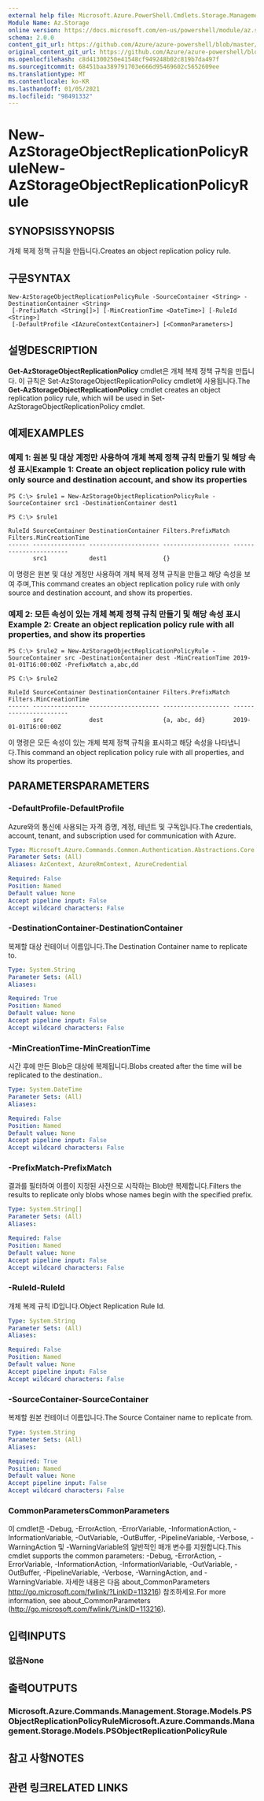 ```yaml
---
external help file: Microsoft.Azure.PowerShell.Cmdlets.Storage.Management.dll-Help.xml
Module Name: Az.Storage
online version: https://docs.microsoft.com/en-us/powershell/module/az.storage/New-azstorageobjectreplicationpolicyrule
schema: 2.0.0
content_git_url: https://github.com/Azure/azure-powershell/blob/master/src/Storage/Storage.Management/help/New-AzStorageObjectReplicationPolicyRule.md
original_content_git_url: https://github.com/Azure/azure-powershell/blob/master/src/Storage/Storage.Management/help/New-AzStorageObjectReplicationPolicyRule.md
ms.openlocfilehash: c8d41300250e41548cf949248b02c819b7da497f
ms.sourcegitcommit: 68451baa389791703e666d95469602c5652609ee
ms.translationtype: MT
ms.contentlocale: ko-KR
ms.lasthandoff: 01/05/2021
ms.locfileid: "98491332"
---
```

# <span data-ttu-id="faaa0-101">New-AzStorageObjectReplicationPolicyRule</span><span class="sxs-lookup"><span data-stu-id="faaa0-101">New-AzStorageObjectReplicationPolicyRule</span></span>

## <span data-ttu-id="faaa0-102">SYNOPSIS</span><span class="sxs-lookup"><span data-stu-id="faaa0-102">SYNOPSIS</span></span>
<span data-ttu-id="faaa0-103">개체 복제 정책 규칙을 만듭니다.</span><span class="sxs-lookup"><span data-stu-id="faaa0-103">Creates an object replication policy rule.</span></span>

## <span data-ttu-id="faaa0-104">구문</span><span class="sxs-lookup"><span data-stu-id="faaa0-104">SYNTAX</span></span>

```
New-AzStorageObjectReplicationPolicyRule -SourceContainer <String> -DestinationContainer <String>
 [-PrefixMatch <String[]>] [-MinCreationTime <DateTime>] [-RuleId <String>]
 [-DefaultProfile <IAzureContextContainer>] [<CommonParameters>]
```

## <span data-ttu-id="faaa0-105">설명</span><span class="sxs-lookup"><span data-stu-id="faaa0-105">DESCRIPTION</span></span>
<span data-ttu-id="faaa0-106">**Get-AzStorageObjectReplicationPolicy** cmdlet은 개체 복제 정책 규칙을 만듭니다. 이 규칙은 Set-AzStorageObjectReplicationPolicy cmdlet에 사용됩니다.</span><span class="sxs-lookup"><span data-stu-id="faaa0-106">The **Get-AzStorageObjectReplicationPolicy** cmdlet creates an object replication policy rule, which will be used in Set-AzStorageObjectReplicationPolicy cmdlet.</span></span>

## <span data-ttu-id="faaa0-107">예제</span><span class="sxs-lookup"><span data-stu-id="faaa0-107">EXAMPLES</span></span>

### <span data-ttu-id="faaa0-108">예제 1: 원본 및 대상 계정만 사용하여 개체 복제 정책 규칙 만들기 및 해당 속성 표시</span><span class="sxs-lookup"><span data-stu-id="faaa0-108">Example 1: Create an object replication policy rule with only source and destination account, and show its properties</span></span>
```
PS C:\> $rule1 = New-AzStorageObjectReplicationPolicyRule -SourceContainer src1 -DestinationContainer dest1 

PS C:\> $rule1

RuleId SourceContainer DestinationContainer Filters.PrefixMatch Filters.MinCreationTime
------ --------------- -------------------- ------------------- -----------------------
       src1            dest1                {}
```

<span data-ttu-id="faaa0-109">이 명령은 원본 및 대상 계정만 사용하여 개체 복제 정책 규칙을 만들고 해당 속성을 보여 주며,</span><span class="sxs-lookup"><span data-stu-id="faaa0-109">This command creates an object replication policy rule with only source and destination account, and show its properties.</span></span>

### <span data-ttu-id="faaa0-110">예제 2: 모든 속성이 있는 개체 복제 정책 규칙 만들기 및 해당 속성 표시</span><span class="sxs-lookup"><span data-stu-id="faaa0-110">Example 2: Create an object replication policy rule with all properties, and show its properties</span></span>
```
PS C:\> $rule2 = New-AzStorageObjectReplicationPolicyRule -SourceContainer src -DestinationContainer dest -MinCreationTime 2019-01-01T16:00:00Z -PrefixMatch a,abc,dd

PS C:\> $rule2

RuleId SourceContainer DestinationContainer Filters.PrefixMatch Filters.MinCreationTime
------ --------------- -------------------- ------------------- -----------------------
       src             dest                 {a, abc, dd}        2019-01-01T16:00:00Z
```

<span data-ttu-id="faaa0-111">이 명령은 모든 속성이 있는 개체 복제 정책 규칙을 표시하고 해당 속성을 나타냅니다.</span><span class="sxs-lookup"><span data-stu-id="faaa0-111">This command an object replication policy rule with all properties, and show its properties.</span></span>

## <span data-ttu-id="faaa0-112">PARAMETERS</span><span class="sxs-lookup"><span data-stu-id="faaa0-112">PARAMETERS</span></span>

### <span data-ttu-id="faaa0-113">-DefaultProfile</span><span class="sxs-lookup"><span data-stu-id="faaa0-113">-DefaultProfile</span></span>
<span data-ttu-id="faaa0-114">Azure와의 통신에 사용되는 자격 증명, 계정, 테넌트 및 구독입니다.</span><span class="sxs-lookup"><span data-stu-id="faaa0-114">The credentials, account, tenant, and subscription used for communication with Azure.</span></span>

```yaml
Type: Microsoft.Azure.Commands.Common.Authentication.Abstractions.Core.IAzureContextContainer
Parameter Sets: (All)
Aliases: AzContext, AzureRmContext, AzureCredential

Required: False
Position: Named
Default value: None
Accept pipeline input: False
Accept wildcard characters: False
```

### <span data-ttu-id="faaa0-115">-DestinationContainer</span><span class="sxs-lookup"><span data-stu-id="faaa0-115">-DestinationContainer</span></span>
<span data-ttu-id="faaa0-116">복제할 대상 컨테이너 이름입니다.</span><span class="sxs-lookup"><span data-stu-id="faaa0-116">The Destination Container name to replicate to.</span></span>

```yaml
Type: System.String
Parameter Sets: (All)
Aliases:

Required: True
Position: Named
Default value: None
Accept pipeline input: False
Accept wildcard characters: False
```

### <span data-ttu-id="faaa0-117">-MinCreationTime</span><span class="sxs-lookup"><span data-stu-id="faaa0-117">-MinCreationTime</span></span>
<span data-ttu-id="faaa0-118">시간 후에 만든 Blob은 대상에 복제됩니다.</span><span class="sxs-lookup"><span data-stu-id="faaa0-118">Blobs created after the time will be replicated to the destination..</span></span>

```yaml
Type: System.DateTime
Parameter Sets: (All)
Aliases:

Required: False
Position: Named
Default value: None
Accept pipeline input: False
Accept wildcard characters: False
```

### <span data-ttu-id="faaa0-119">-PrefixMatch</span><span class="sxs-lookup"><span data-stu-id="faaa0-119">-PrefixMatch</span></span>
<span data-ttu-id="faaa0-120">결과를 필터하여 이름이 지정된 사전으로 시작하는 Blob만 복제합니다.</span><span class="sxs-lookup"><span data-stu-id="faaa0-120">Filters the results to replicate only blobs whose names begin with the specified prefix.</span></span>

```yaml
Type: System.String[]
Parameter Sets: (All)
Aliases:

Required: False
Position: Named
Default value: None
Accept pipeline input: False
Accept wildcard characters: False
```

### <span data-ttu-id="faaa0-121">-RuleId</span><span class="sxs-lookup"><span data-stu-id="faaa0-121">-RuleId</span></span>
<span data-ttu-id="faaa0-122">개체 복제 규칙 ID입니다.</span><span class="sxs-lookup"><span data-stu-id="faaa0-122">Object Replication Rule Id.</span></span>

```yaml
Type: System.String
Parameter Sets: (All)
Aliases:

Required: False
Position: Named
Default value: None
Accept pipeline input: False
Accept wildcard characters: False
```

### <span data-ttu-id="faaa0-123">-SourceContainer</span><span class="sxs-lookup"><span data-stu-id="faaa0-123">-SourceContainer</span></span>
<span data-ttu-id="faaa0-124">복제할 원본 컨테이너 이름입니다.</span><span class="sxs-lookup"><span data-stu-id="faaa0-124">The Source Container name to replicate from.</span></span>

```yaml
Type: System.String
Parameter Sets: (All)
Aliases:

Required: True
Position: Named
Default value: None
Accept pipeline input: False
Accept wildcard characters: False
```

### <span data-ttu-id="faaa0-125">CommonParameters</span><span class="sxs-lookup"><span data-stu-id="faaa0-125">CommonParameters</span></span>
<span data-ttu-id="faaa0-126">이 cmdlet은 -Debug, -ErrorAction, -ErrorVariable, -InformationAction, -InformationVariable, -OutVariable, -OutBuffer, -PipelineVariable, -Verbose, -WarningAction 및 -WarningVariable의 일반적인 매개 변수를 지원합니다.</span><span class="sxs-lookup"><span data-stu-id="faaa0-126">This cmdlet supports the common parameters: -Debug, -ErrorAction, -ErrorVariable, -InformationAction, -InformationVariable, -OutVariable, -OutBuffer, -PipelineVariable, -Verbose, -WarningAction, and -WarningVariable.</span></span> <span data-ttu-id="faaa0-127">자세한 내용은 다음 about_CommonParameters http://go.microsoft.com/fwlink/?LinkID=113216) 참조하세요.</span><span class="sxs-lookup"><span data-stu-id="faaa0-127">For more information, see about_CommonParameters (http://go.microsoft.com/fwlink/?LinkID=113216).</span></span>

## <span data-ttu-id="faaa0-128">입력</span><span class="sxs-lookup"><span data-stu-id="faaa0-128">INPUTS</span></span>

### <span data-ttu-id="faaa0-129">없음</span><span class="sxs-lookup"><span data-stu-id="faaa0-129">None</span></span>

## <span data-ttu-id="faaa0-130">출력</span><span class="sxs-lookup"><span data-stu-id="faaa0-130">OUTPUTS</span></span>

### <span data-ttu-id="faaa0-131">Microsoft.Azure.Commands.Management.Storage.Models.PSObjectReplicationPolicyRule</span><span class="sxs-lookup"><span data-stu-id="faaa0-131">Microsoft.Azure.Commands.Management.Storage.Models.PSObjectReplicationPolicyRule</span></span>

## <span data-ttu-id="faaa0-132">참고 사항</span><span class="sxs-lookup"><span data-stu-id="faaa0-132">NOTES</span></span>

## <span data-ttu-id="faaa0-133">관련 링크</span><span class="sxs-lookup"><span data-stu-id="faaa0-133">RELATED LINKS</span></span>
